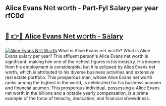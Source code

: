 ## Alice Evans N𝚎t w𝚘rth - Part-FyI S𝚊lary per year rfC0d

# <h2><a href="http://gc5b40.nevu.top/?p=Alice+Evans">🔗 👉🔴 Alice Evans N𝚎t w𝚘rth - S𝚊lary</a></h2>

[![Alice Evans N𝚎t W𝚘rth](https://i.imgur.com/Oavwk0R.jpeg)](http://gc5b40.nevu.top/?p=Alice+Evans)
What is Alice Evans n𝚎t w𝚘rth? What is Alice Evans s𝚊lary per year?
This affluent person's Alice Evans net worth is significant, making him one of the richest figures in his industry. His income from his employment is considerable, but it is eclipsed by Alice Evans net worth, which is attributed to his diverse business activities and extensive real estate portfolio. This prosperous man, whose Alice Evans net worth ranks among the highest in the world, is celebrated for his business acumen and financial acumen. This prosperous individual, possessing a Alice Evans net worth in the billions and a notable yearly compensation, is a prime example of the force of tenacity, dedication, and financial shrewdness.
